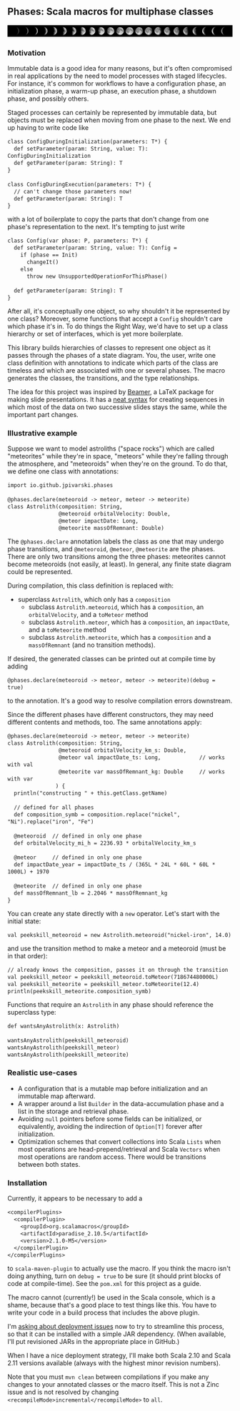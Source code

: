 ## Phases: Scala macros for multiphase classes

![alt tag](https://raw.githubusercontent.com/jpivarski/phases/master/moon_phases.jpg)

### Motivation

Immutable data is a good idea for many reasons, but it's often compromised in real applications by the need to model processes with staged lifecycles.  For instance, it's common for workflows to have a configuration phase, an initialization phase, a warm-up phase, an execution phase, a shutdown phase, and possibly others.

Staged processes can certainly be represented by immutable data, but objects must be replaced when moving from one phase to the next.  We end up having to write code like

    class ConfigDuringInitialization(parameters: T*) {
      def setParameter(param: String, value: T): ConfigDuringInitialization
      def getParameter(param: String): T
    }

    class ConfigDuringExecution(parameters: T*) {
      // can't change those parameters now!
      def getParameter(param: String): T
    }

with a lot of boilerplate to copy the parts that don't change from one phase's representation to the next.  It's tempting to just write

    class Config(var phase: P, parameters: T*) {
      def setParameter(param: String, value: T): Config =
        if (phase == Init)
          changeIt()
        else
          throw new UnsupportedOperationForThisPhase()

      def getParameter(param: String): T
    }

After all, it's conceptually one object, so why shouldn't it be represented by one class?  Moreover, some functions that accept a `Config` shouldn't care which phase it's in.  To do things the Right Way, we'd have to set up a class hierarchy or set of interfaces, which is yet more boilerplate.

This library builds hierarchies of classes to represent one object as it passes through the phases of a state diagram.  You, the user, write one class definition with annotations to indicate which parts of the class are timeless and which are associated with one or several phases.  The macro generates the classes, the transitions, and the type relationships.

The idea for this project was inspired by [Beamer](https://bitbucket.org/rivanvx/beamer/wiki/Home), a LaTeX package for making slide presentations.  It has a [neat syntax](http://www.texdev.net/2014/01/17/the-beamer-slide-overlay-concept/) for creating sequences in which most of the data on two successive slides stays the same, while the important part changes.

### Illustrative example

Suppose we want to model astroliths ("space rocks") which are called "meteorites" while they're in space, "meteors" while they're falling through the atmosphere, and "meteoroids" when they're on the ground.  To do that, we define one class with annotations:

    import io.github.jpivarski.phases

    @phases.declare(meteoroid -> meteor, meteor -> meteorite)
    class Astrolith(composition: String,
                    @meteoroid orbitalVelocity: Double,
                    @meteor impactDate: Long,
                    @meteorite massOfRemnant: Double)

The `@phases.declare` annotation labels the class as one that may undergo phase transitions, and `@meteoroid`, `@meteor`, `@meteorite` are the phases.  There are only two transitions among the three phases: meteorites cannot become meteoroids (not easily, at least).  In general, any finite state diagram could be represented.

During compilation, this class definition is replaced with:

   * superclass `Astrolith`, which only has a `composition`
      * subclass `Astrolith.meteoroid`, which has a `composition`, an `orbitalVelocity`, and a `toMeteor` method
      * subclass `Astrolith.meteor`, which has a `composition`, an `impactDate`, and a `toMeteorite` method
      * subclass `Astrolith.meteorite`, which has a `composition` and a `massOfRemnant` (and no transition methods).

If desired, the generated classes can be printed out at compile time by adding

    @phases.declare(meteoroid -> meteor, meteor -> meteorite)(debug = true)

to the annotation.  It's a good way to resolve compilation errors downstream.

Since the different phases have different constructors, they may need different contents and methods, too.  The same annotations apply:

    @phases.declare(meteoroid -> meteor, meteor -> meteorite)
    class Astrolith(composition: String,
                    @meteoroid orbitalVelocity_km_s: Double,
                    @meteor val impactDate_ts: Long,            // works with val
                    @meteorite var massOfRemnant_kg: Double     // works with var
                   ) {
      println("constructing " + this.getClass.getName)

      // defined for all phases
      def composition_symb = composition.replace("nickel", "Ni").replace("iron", "Fe")

      @meteoroid  // defined in only one phase
      def orbitalVelocity_mi_h = 2236.93 * orbitalVelocity_km_s

      @meteor     // defined in only one phase
      def impactDate_year = impactDate_ts / (365L * 24L * 60L * 60L * 1000L) + 1970

      @meteorite  // defined in only one phase
      def massOfRemnant_lb = 2.2046 * massOfRemnant_kg
    }

You can create any state directly with a `new` operator.  Let's start with the initial state:

    val peekskill_meteoroid = new Astrolith.meteoroid("nickel-iron", 14.0)

and use the transition method to make a meteor and a meteoroid (must be in that order):

    // already knows the composition, passes it on through the transition
    val peekskill_meteor = peekskill_meteoroid.toMeteor(718674480000L)
    val peekskill_meteorite = peekskill_meteor.toMeteorite(12.4)
    println(peekskill_meteorite.composition_symb)

Functions that require an `Astrolith` in any phase should reference the superclass type:

    def wantsAnyAstrolith(x: Astrolith)

    wantsAnyAstrolith(peekskill_meteoroid)
    wantsAnyAstrolith(peekskill_meteor)
    wantsAnyAstrolith(peekskill_meteorite)

### Realistic use-cases

   * A configuration that is a mutable map before initialization and an immutable map afterward.
   * A wrapper around a list `Builder` in the data-accumulation phase and a list in the storage and retrieval phase.
   * Avoiding `null` pointers before some fields can be initialized, or equivalently, avoiding the indirection of `Option[T]` forever after initialization.
   * Optimization schemes that convert collections into Scala `Lists` when most operations are head-prepend/retrieval and Scala `Vectors` when most operations are random access.  There would be transitions between both states.

### Installation

Currently, it appears to be necessary to add a

    <compilerPlugins>
      <compilerPlugin>
        <groupId>org.scalamacros</groupId>
        <artifactId>paradise_2.10.5</artifactId>
        <version>2.1.0-M5</version>
      </compilerPlugin>
    </compilerPlugins>

to `scala-maven-plugin` to actually use the macro.  If you think the macro isn't doing anything, turn on `debug = true` to be sure (it should print blocks of code at compile-time).  See the `pom.xml` for this project as a guide.

The macro cannot (currently!) be used in the Scala console, which is a shame, because that's a good place to test things like this.  You have to write your code in a build process that includes the above plugin.

I'm [asking about deployment issues](http://stackoverflow.com/questions/31236360/how-do-i-distribute-a-scala-macro-as-a-project) now to try to streamline this process, so that it can be installed with a simple JAR dependency.  (When available, I'll put revisioned JARs in the appropriate place in GitHub.)

When I have a nice deployment strategy, I'll make both Scala 2.10 and Scala 2.11 versions available (always with the highest minor revision numbers).

Note that you must `mvn clean` between compilations if you make any changes to your annotated classes or the macro itself.  This is not a Zinc issue and is not resolved by changing `<recompileMode>incremental</recompileMode>` to `all`.
